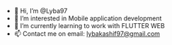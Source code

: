 - 👋 Hi, I’m @Lyba97
- 👀 I’m interested in Mobile application development
- 🌱 I’m currently learning to work with FLUTTER WEB 
- 📫 Contact me on email: lybakashif97@gmail.com

<!---
Lyba97/Lyba97 is a ✨ special ✨ repository because its `README.md` (this file) appears on your GitHub profile.
You can click the Preview link to take a look at your changes.
--->
